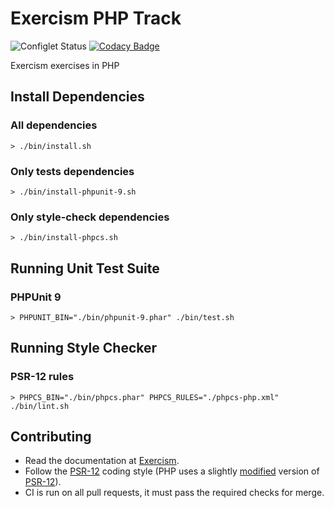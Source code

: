# Exercism PHP Track

![Configlet Status](https://github.com/exercism/php/workflows/Configlet%20CI/badge.svg)
[![Codacy Badge](https://api.codacy.com/project/badge/Grade/68242198cd124a3ebcbdc291d0e0eda4)](https://www.codacy.com/app/borgogelli/php?utm_source=github.com&utm_medium=referral&utm_content=borgogelli/php&utm_campaign=Badge_Grade)

Exercism exercises in PHP

## Install Dependencies

### All dependencies

```shell
> ./bin/install.sh
```

### Only tests dependencies

```shell
> ./bin/install-phpunit-9.sh
```

### Only style-check dependencies

```shell
> ./bin/install-phpcs.sh
```

## Running Unit Test Suite

### PHPUnit 9

```shell
> PHPUNIT_BIN="./bin/phpunit-9.phar" ./bin/test.sh
```

## Running Style Checker

### PSR-12 rules

```shell
> PHPCS_BIN="./bin/phpcs.phar" PHPCS_RULES="./phpcs-php.xml" ./bin/lint.sh
```

## Contributing

- Read the documentation at [Exercism][docs].
- Follow the [PSR-12] coding style (PHP uses a slightly [modified] version of [PSR-12]).
- CI is run on all pull requests, it must pass the required checks for merge.

[psr-12]: https://www.php-fig.org/psr/psr-12
[docs]: https://exercism.org/docs
[@group annotation]: https://phpunit.de/manual/4.1/en/appendixes.annotations.html#appendixes.annotations.group
[modified]: phpcs-php.xml
